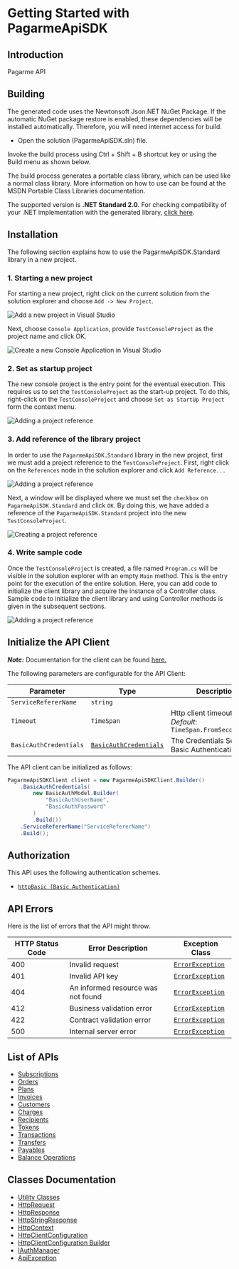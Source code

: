 
# Getting Started with PagarmeApiSDK

## Introduction

Pagarme API

## Building

The generated code uses the Newtonsoft Json.NET NuGet Package. If the automatic NuGet package restore is enabled, these dependencies will be installed automatically. Therefore, you will need internet access for build.

* Open the solution (PagarmeApiSDK.sln) file.

Invoke the build process using Ctrl + Shift + B shortcut key or using the Build menu as shown below.

The build process generates a portable class library, which can be used like a normal class library. More information on how to use can be found at the MSDN Portable Class Libraries documentation.

The supported version is **.NET Standard 2.0**. For checking compatibility of your .NET implementation with the generated library, [click here](https://dotnet.microsoft.com/en-us/platform/dotnet-standard#versions).

## Installation

The following section explains how to use the PagarmeApiSDK.Standard library in a new project.

### 1. Starting a new project

For starting a new project, right click on the current solution from the solution explorer and choose `Add -> New Project`.

![Add a new project in Visual Studio](https://apidocs.io/illustration/cs?workspaceFolder=PagarmeApiSDK-CSharp&workspaceName=PagarmeApiSDK&projectName=PagarmeApiSDK.Standard&rootNamespace=PagarmeApiSDK.Standard&step=addProject)

Next, choose `Console Application`, provide `TestConsoleProject` as the project name and click OK.

![Create a new Console Application in Visual Studio](https://apidocs.io/illustration/cs?workspaceFolder=PagarmeApiSDK-CSharp&workspaceName=PagarmeApiSDK&projectName=PagarmeApiSDK.Standard&rootNamespace=PagarmeApiSDK.Standard&step=createProject)

### 2. Set as startup project

The new console project is the entry point for the eventual execution. This requires us to set the `TestConsoleProject` as the start-up project. To do this, right-click on the `TestConsoleProject` and choose `Set as StartUp Project` form the context menu.

![Adding a project reference](https://apidocs.io/illustration/cs?workspaceFolder=PagarmeApiSDK-CSharp&workspaceName=PagarmeApiSDK&projectName=PagarmeApiSDK.Standard&rootNamespace=PagarmeApiSDK.Standard&step=setStartup)

### 3. Add reference of the library project

In order to use the `PagarmeApiSDK.Standard` library in the new project, first we must add a project reference to the `TestConsoleProject`. First, right click on the `References` node in the solution explorer and click `Add Reference...`

![Adding a project reference](https://apidocs.io/illustration/cs?workspaceFolder=PagarmeApiSDK-CSharp&workspaceName=PagarmeApiSDK&projectName=PagarmeApiSDK.Standard&rootNamespace=PagarmeApiSDK.Standard&step=addReference)

Next, a window will be displayed where we must set the `checkbox` on `PagarmeApiSDK.Standard` and click `OK`. By doing this, we have added a reference of the `PagarmeApiSDK.Standard` project into the new `TestConsoleProject`.

![Creating a project reference](https://apidocs.io/illustration/cs?workspaceFolder=PagarmeApiSDK-CSharp&workspaceName=PagarmeApiSDK&projectName=PagarmeApiSDK.Standard&rootNamespace=PagarmeApiSDK.Standard&step=createReference)

### 4. Write sample code

Once the `TestConsoleProject` is created, a file named `Program.cs` will be visible in the solution explorer with an empty `Main` method. This is the entry point for the execution of the entire solution. Here, you can add code to initialize the client library and acquire the instance of a Controller class. Sample code to initialize the client library and using Controller methods is given in the subsequent sections.

![Adding a project reference](https://apidocs.io/illustration/cs?workspaceFolder=PagarmeApiSDK-CSharp&workspaceName=PagarmeApiSDK&projectName=PagarmeApiSDK.Standard&rootNamespace=PagarmeApiSDK.Standard&step=addCode)

## Initialize the API Client

**_Note:_** Documentation for the client can be found [here.](https://www.github.com/pagarme/pagarme-net-standard-sdk/tree/6.8.12/doc/client.md)

The following parameters are configurable for the API Client:

| Parameter | Type | Description |
|  --- | --- | --- |
| `ServiceRefererName` | `string` |  |
| `Timeout` | `TimeSpan` | Http client timeout.<br>*Default*: `TimeSpan.FromSeconds(100)` |
| `BasicAuthCredentials` | [`BasicAuthCredentials`](https://www.github.com/pagarme/pagarme-net-standard-sdk/tree/6.8.12/doc/auth/basic-authentication.md) | The Credentials Setter for Basic Authentication |

The API client can be initialized as follows:

```csharp
PagarmeApiSDKClient client = new PagarmeApiSDKClient.Builder()
    .BasicAuthCredentials(
        new BasicAuthModel.Builder(
            "BasicAuthUserName",
            "BasicAuthPassword"
        )
        .Build())
    .ServiceRefererName("ServiceRefererName")
    .Build();
```

## Authorization

This API uses the following authentication schemes.

* [`httpBasic (Basic Authentication)`](https://www.github.com/pagarme/pagarme-net-standard-sdk/tree/6.8.12/doc/auth/basic-authentication.md)

## API Errors

Here is the list of errors that the API might throw.

| HTTP Status Code | Error Description | Exception Class |
|  --- | --- | --- |
| 400 | Invalid request | [`ErrorException`](https://www.github.com/pagarme/pagarme-net-standard-sdk/tree/6.8.12/doc/models/error-exception.md) |
| 401 | Invalid API key | [`ErrorException`](https://www.github.com/pagarme/pagarme-net-standard-sdk/tree/6.8.12/doc/models/error-exception.md) |
| 404 | An informed resource was not found | [`ErrorException`](https://www.github.com/pagarme/pagarme-net-standard-sdk/tree/6.8.12/doc/models/error-exception.md) |
| 412 | Business validation error | [`ErrorException`](https://www.github.com/pagarme/pagarme-net-standard-sdk/tree/6.8.12/doc/models/error-exception.md) |
| 422 | Contract validation error | [`ErrorException`](https://www.github.com/pagarme/pagarme-net-standard-sdk/tree/6.8.12/doc/models/error-exception.md) |
| 500 | Internal server error | [`ErrorException`](https://www.github.com/pagarme/pagarme-net-standard-sdk/tree/6.8.12/doc/models/error-exception.md) |

## List of APIs

* [Subscriptions](https://www.github.com/pagarme/pagarme-net-standard-sdk/tree/6.8.12/doc/controllers/subscriptions.md)
* [Orders](https://www.github.com/pagarme/pagarme-net-standard-sdk/tree/6.8.12/doc/controllers/orders.md)
* [Plans](https://www.github.com/pagarme/pagarme-net-standard-sdk/tree/6.8.12/doc/controllers/plans.md)
* [Invoices](https://www.github.com/pagarme/pagarme-net-standard-sdk/tree/6.8.12/doc/controllers/invoices.md)
* [Customers](https://www.github.com/pagarme/pagarme-net-standard-sdk/tree/6.8.12/doc/controllers/customers.md)
* [Charges](https://www.github.com/pagarme/pagarme-net-standard-sdk/tree/6.8.12/doc/controllers/charges.md)
* [Recipients](https://www.github.com/pagarme/pagarme-net-standard-sdk/tree/6.8.12/doc/controllers/recipients.md)
* [Tokens](https://www.github.com/pagarme/pagarme-net-standard-sdk/tree/6.8.12/doc/controllers/tokens.md)
* [Transactions](https://www.github.com/pagarme/pagarme-net-standard-sdk/tree/6.8.12/doc/controllers/transactions.md)
* [Transfers](https://www.github.com/pagarme/pagarme-net-standard-sdk/tree/6.8.12/doc/controllers/transfers.md)
* [Payables](https://www.github.com/pagarme/pagarme-net-standard-sdk/tree/6.8.12/doc/controllers/payables.md)
* [Balance Operations](https://www.github.com/pagarme/pagarme-net-standard-sdk/tree/6.8.12/doc/controllers/balance-operations.md)

## Classes Documentation

* [Utility Classes](https://www.github.com/pagarme/pagarme-net-standard-sdk/tree/6.8.12/doc/utility-classes.md)
* [HttpRequest](https://www.github.com/pagarme/pagarme-net-standard-sdk/tree/6.8.12/doc/http-request.md)
* [HttpResponse](https://www.github.com/pagarme/pagarme-net-standard-sdk/tree/6.8.12/doc/http-response.md)
* [HttpStringResponse](https://www.github.com/pagarme/pagarme-net-standard-sdk/tree/6.8.12/doc/http-string-response.md)
* [HttpContext](https://www.github.com/pagarme/pagarme-net-standard-sdk/tree/6.8.12/doc/http-context.md)
* [HttpClientConfiguration](https://www.github.com/pagarme/pagarme-net-standard-sdk/tree/6.8.12/doc/http-client-configuration.md)
* [HttpClientConfiguration Builder](https://www.github.com/pagarme/pagarme-net-standard-sdk/tree/6.8.12/doc/http-client-configuration-builder.md)
* [IAuthManager](https://www.github.com/pagarme/pagarme-net-standard-sdk/tree/6.8.12/doc/i-auth-manager.md)
* [ApiException](https://www.github.com/pagarme/pagarme-net-standard-sdk/tree/6.8.12/doc/api-exception.md)

